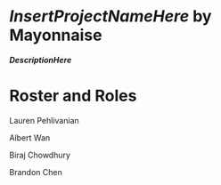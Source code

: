 # ___InsertProjectNameHere___ by Mayonnaise
___DescriptionHere___

# Roster and Roles
Lauren Pehlivanian

Albert Wan

Biraj Chowdhury

Brandon Chen
